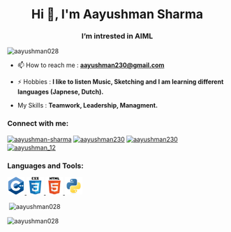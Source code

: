 <h1 align="center">Hi 👋, I'm Aayushman Sharma</h1>
<h3 align="center">I’m intrested in AIML</h3>

<p align="left"> <img src="https://komarev.com/ghpvc/?username=aayushman028&label=Profile%20views&color=0e75b6&style=flat" alt="aayushman028" /> </p>

- 📫 How to reach me : **aayushman230@gmail.com**

- ⚡ Hobbies : **I like to listen Music, Sketching and I am learning different languages (Japnese, Dutch).**

- My Skills : **Teamwork, Leadership, Managment.**

<h3 align="left">Connect with me:</h3>
<p align="left">
<a href="https://www.linkedin.com/in/aayushman-sharma-9a29a621a/" target="blank"><img align="center" src="https://raw.githubusercontent.com/rahuldkjain/github-profile-readme-generator/master/src/images/icons/Social/linked-in-alt.svg" alt="aayushman-sharma" height="30" width="40" /></a>
<a href="https://www.codechef.com/users/aayushman230" target="blank"><img align="center" src="https://cdn.jsdelivr.net/npm/simple-icons@3.1.0/icons/codechef.svg" alt="aayushman230" height="30" width="40" /></a>
<a href="https://www.hackerrank.com/aayushman230" target="blank"><img align="center" src="https://raw.githubusercontent.com/rahuldkjain/github-profile-readme-generator/master/src/images/icons/Social/hackerrank.svg" alt="aayushman230" height="30" width="40" /></a>
<a href="https://www.leetcode.com/aayushman_12" target="blank"><img align="center" src="https://raw.githubusercontent.com/rahuldkjain/github-profile-readme-generator/master/src/images/icons/Social/leet-code.svg" alt="aayushman_12" height="30" width="40" /></a>
</p>

<h3 align="left">Languages and Tools:</h3>
<p align="left"> <a href="https://www.w3schools.com/cpp/" target="_blank" rel="noreferrer"> <img src="https://raw.githubusercontent.com/devicons/devicon/master/icons/cplusplus/cplusplus-original.svg" alt="cplusplus" width="40" height="40"/> </a> <a href="https://www.w3schools.com/css/" target="_blank" rel="noreferrer"> <img src="https://raw.githubusercontent.com/devicons/devicon/master/icons/css3/css3-original-wordmark.svg" alt="css3" width="40" height="40"/> </a> <a href="https://www.w3.org/html/" target="_blank" rel="noreferrer"> <img src="https://raw.githubusercontent.com/devicons/devicon/master/icons/html5/html5-original-wordmark.svg" alt="html5" width="40" height="40"/> </a> <a href="https://www.python.org" target="_blank" rel="noreferrer"> <img src="https://raw.githubusercontent.com/devicons/devicon/master/icons/python/python-original.svg" alt="python" width="40" height="40"/> </a> </p>

<p>&nbsp;<img align="center" src="https://github-readme-stats.vercel.app/api?username=aayushman028&show_icons=true&locale=en" alt="aayushman028" /></p>

<p><img align="center" src="https://github-readme-streak-stats.herokuapp.com/?user=aayushman028&" alt="aayushman028" /></p>
